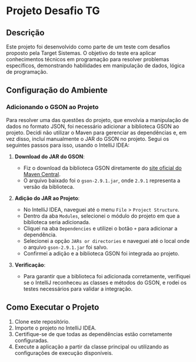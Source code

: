 # Projeto Desafio TG

## Descrição

Este projeto foi desenvolvido como parte de um teste com desafios proposto pela Target Sistemas. O objetivo do teste era aplicar conhecimentos técnicos em programação para resolver problemas específicos, demonstrando habilidades em manipulação de dados, lógica de programação.

## Configuração do Ambiente

### Adicionando o GSON ao Projeto

Para resolver uma das questões do projeto, que envolvia a manipulação de dados no formato JSON, foi necessário adicionar a biblioteca GSON ao projeto. Decidi não utilizar o Maven para gerenciar as dependências e, em vez disso, incluí manualmente o JAR do GSON no projeto. Segui os seguintes passos para isso, usando o IntelliJ IDEA:

1. **Download do JAR do GSON**:
   - Fiz o download da biblioteca GSON diretamente do [site oficial do Maven Central](https://search.maven.org/).
   - O arquivo baixado foi o `gson-2.9.1.jar`, onde `2.9.1` representa a versão da biblioteca.

2. **Adição do JAR ao Projeto**:
   - No IntelliJ IDEA, naveguei até o menu `File` > `Project Structure`.
   - Dentro da aba `Modules`, selecionei o módulo do projeto em que a biblioteca seria adicionada.
   - Cliquei na aba `Dependencies` e utilizei o botão `+` para adicionar a dependência.
   - Selecionei a opção `JARs or directories` e naveguei até o local onde o arquivo `gson-2.9.1.jar` foi salvo.
   - Confirmei a adição e a biblioteca GSON foi integrada ao projeto.

3. **Verificação**:
   - Para garantir que a biblioteca foi adicionada corretamente, verifiquei se o IntelliJ reconheceu as classes e métodos do GSON, e rodei os testes necessários para validar a integração.

## Como Executar o Projeto

1. Clone este repositório.
2. Importe o projeto no IntelliJ IDEA.
3. Certifique-se de que todas as dependências estão corretamente configuradas.
4. Execute a aplicação a partir da classe principal ou utilizando as configurações de execução disponíveis.
